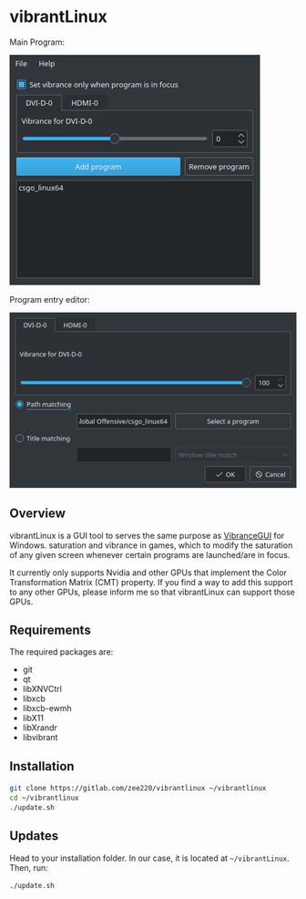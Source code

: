 # vibrantLinux
Main Program:

![Main program](assets/program.png)

Program entry editor:

![Program vibrance editor](assets/entryeditor.png)

## Overview

vibrantLinux is a GUI tool to serves the same purpose as [VibranceGUI](https://vibrancegui.com/) for Windows. saturation and vibrance in games, which to modify the saturation of any given screen whenever certain programs are launched/are in focus.

It currently only supports Nvidia and other GPUs that implement the Color Transformation Matrix (CMT) property. If you find a way to add this support to any other GPUs, please inform me so that vibrantLinux can support those GPUs.

## Requirements

The required packages are:

- git
- qt
- libXNVCtrl
- libxcb
- libxcb-ewmh
- libX11
- libXrandr
- libvibrant

## Installation

```bash
git clone https://gitlab.com/zee220/vibrantlinux ~/vibrantlinux
cd ~/vibrantlinux
./update.sh
```

## Updates

Head to your installation folder. In our case, it is located at `~/vibrantLinux`. Then, run:

```bash
./update.sh
```